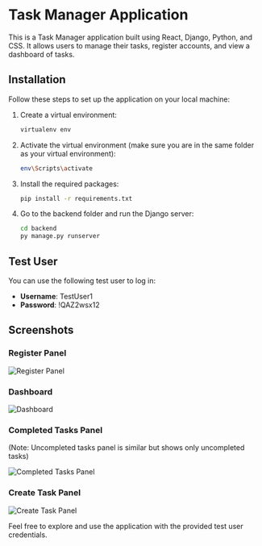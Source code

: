 # Task Manager Application

This is a Task Manager application built using React, Django, Python, and CSS. It allows users to manage their tasks, register accounts, and view a dashboard of tasks.

## Installation

Follow these steps to set up the application on your local machine:

1. Create a virtual environment:
   ```bash
   virtualenv env
   ```

2. Activate the virtual environment (make sure you are in the same folder as your virtual environment):
   ```bash
   env\Scripts\activate
   ```

3. Install the required packages:
   ```bash
   pip install -r requirements.txt
   ```

4. Go to the backend folder and run the Django server:
   ```bash
   cd backend
   py manage.py runserver
   ```

## Test User

You can use the following test user to log in:

- **Username**: TestUser1
- **Password**: !QAZ2wsx12

## Screenshots

### Register Panel
![Register Panel](https://github.com/RadekKusiak71/taskmanager-django-react/assets/121208184/3a770c07-8713-4e4f-9588-fecbe2af98d1)

### Dashboard
![Dashboard](https://github.com/RadekKusiak71/taskmanager-django-react/assets/121208184/bf259e29-c20b-4b23-ae33-05647a6b3ba4)

### Completed Tasks Panel

(Note: Uncompleted tasks panel is similar but shows only uncompleted tasks)

![Completed Tasks Panel](https://github.com/RadekKusiak71/taskmanager-django-react/assets/121208184/37013e2f-2020-4444-95e6-cb50f6a5b8df)

### Create Task Panel
![Create Task Panel](https://github.com/RadekKusiak71/taskmanager-django-react/assets/121208184/bf2ce853-a9ab-4fd8-98d3-748c56fd0a6f)

Feel free to explore and use the application with the provided test user credentials.
```
